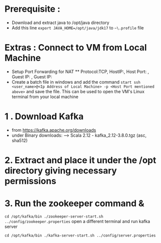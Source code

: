 # Prerequisite : 

* Download and extract java to /opt/java directory
* Add this line `export JAVA_HOME=/opt/java/jdk17` to `~\.profile` file

# Extras : Connect to VM from Local Machine

* Setup Port Forwarding for NAT
** Protocol:TCP, HostIP:<IP Address of Local Machine>, Host Port: <Any Number>, Guest IP: <IP Address of VM>, Guest IP:<Open SSL Port from VM>
* Create a batch file in windows and add the command `start ssh <user_name>@<Ip Address of Local Machine> -p <Host Port mentioned above>` and save the file. This can be used to open the VM's Linux terminal from your local machine

# 1 . Download Kafka

* from https://kafka.apache.org/downloads
* under Binary downloads: --> Scala 2.12  - kafka_2.12-3.8.0.tgz (asc, sha512)

# 2. Extract and place it under the /opt directory giving necessary permissions

# 3. Run the zookeeper command &

`
cd /opt/kafka/bin
./zookeeper-server-start.sh ../config/zookeeper.properties
`
open a different terminal and run kafka server

`
cd /opt/kafka/bin
./kafka-server-start.sh ../config/server.properties
`
